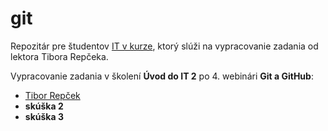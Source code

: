 # git
Repozitár pre študentov [IT v kurze](https://www.itvkurze.sk/), ktorý slúži na vypracovanie zadania od lektora Tibora Repčeka.

Vypracovanie zadania v školení **Úvod do IT 2** po 4. webinári **Git a GitHub**:

- [Tibor Repček](https://github.com/tiborepcek)
- **skúška 2** 
- **skúška 3**
